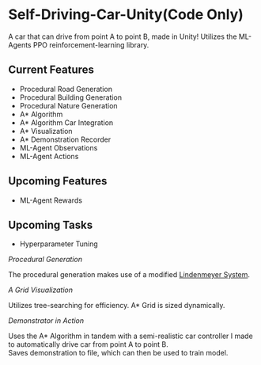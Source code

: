 # Self-Driving-Car-Unity(Code Only)
A car that can drive from point A to point B, made in Unity! Utilizes the ML-Agents PPO reinforcement-learning library.

## Current Features
- Procedural Road Generation
- Procedural Building Generation
- Procedural Nature Generation
- A* Algorithm
- A* Algorithm Car Integration
- A* Visualization
- A* Demonstration Recorder
- ML-Agent Observations
- ML-Agent Actions

## Upcoming Features
- ML-Agent Rewards

## Upcoming Tasks
- Hyperparameter Tuning

*Procedural Generation*

The procedural generation makes use of a modified [Lindenmeyer System](https://www1.biologie.uni-hamburg.de/b-online/e28_3/lsys.html).

*A Grid Visualization*

Utilizes tree-searching for efficiency. A* Grid is sized dynamically.

*Demonstrator in Action*

Uses the A* Algorithm in tandem with a semi-realistic car controller I made to automatically drive car from point A to point B.  
Saves demonstration to file, which can then be used to train model.
